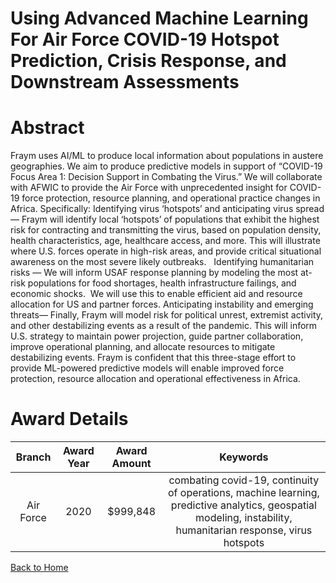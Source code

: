 
Using Advanced Machine Learning For Air Force COVID-19 Hotspot Prediction, Crisis Response, and Downstream Assessments
======================================================================================================================

# Abstract


Fraym uses AI/ML to produce local information about populations in austere geographies. We aim to produce predictive models in support of “COVID-19 Focus Area 1: Decision Support in Combating the Virus.” We will collaborate with AFWIC to provide the Air Force with unprecedented insight for COVID-19 force protection, resource planning, and operational practice changes in Africa. Specifically: Identifying virus ‘hotspots’ and anticipating virus spread — Fraym will identify local ‘hotspots’ of populations that exhibit the highest risk for contracting and transmitting the virus, based on population density, health characteristics, age, healthcare access, and more. This will illustrate where U.S. forces operate in high-risk areas, and provide critical situational awareness on the most severe likely outbreaks.   Identifying humanitarian risks — We will inform USAF response planning by modeling the most at-risk populations for food shortages, health infrastructure failings, and economic shocks.  We will use this to enable efficient aid and resource allocation for US and partner forces. Anticipating instability and emerging threats— Finally, Fraym will model risk for political unrest, extremist activity, and other destabilizing events as a result of the pandemic. This will inform U.S. strategy to maintain power projection, guide partner collaboration, improve operational planning, and allocate resources to mitigate destabilizing events. Fraym is confident that this three-stage effort to provide ML-powered predictive models will enable improved force protection, resource allocation and operational effectiveness in Africa.  

# Award Details

|Branch|Award Year|Award Amount|Keywords|
| :---: | :---: | :---: | :---: |
|Air Force|2020|$999,848|combating covid-19, continuity of operations, machine learning, predictive analytics, geospatial modeling, instability, humanitarian response, virus hotspots|
  
  


[Back to Home](https://github.com/chrischow/dod_sbir_awards/DJ/#1625)